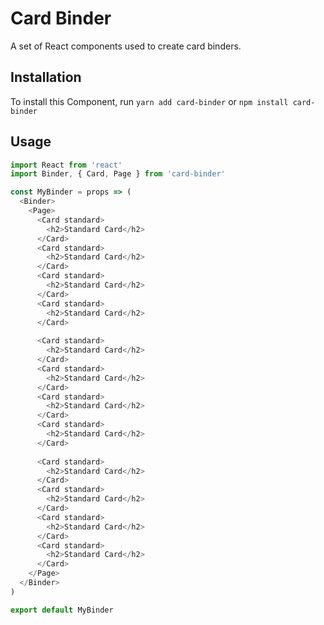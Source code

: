 # Card Binder

A set of React components used to create card binders.

## Installation

To install this Component, run `yarn add card-binder` or `npm install card-binder`

## Usage

```javascript
import React from 'react'
import Binder, { Card, Page } from 'card-binder'

const MyBinder = props => (
  <Binder>
    <Page>
      <Card standard>
        <h2>Standard Card</h2>
      </Card>
      <Card standard>
        <h2>Standard Card</h2>
      </Card>
      <Card standard>
        <h2>Standard Card</h2>
      </Card>
      <Card standard>
        <h2>Standard Card</h2>
      </Card>
      
      <Card standard>
        <h2>Standard Card</h2>
      </Card>
      <Card standard>
        <h2>Standard Card</h2>
      </Card>
      <Card standard>
        <h2>Standard Card</h2>
      </Card>
      <Card standard>
        <h2>Standard Card</h2>
      </Card>
      
      <Card standard>
        <h2>Standard Card</h2>
      </Card>
      <Card standard>
        <h2>Standard Card</h2>
      </Card>
      <Card standard>
        <h2>Standard Card</h2>
      </Card>
      <Card standard>
        <h2>Standard Card</h2>
      </Card>
    </Page>
  </Binder>
)

export default MyBinder
```